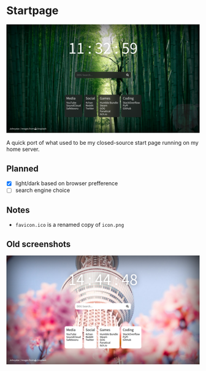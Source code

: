 # Startpage

![screenshot of the startpage](screen2.png)

A quick port of what used to be my closed-source start page running on my home server.

## Planned

- [x] light/dark based on browser prefference
- [ ] search engine choice

## Notes

- ``favicon.ico`` is a renamed copy of ``icon.png``

## Old screenshots

![screenshot of the startpage](screen1.png)
